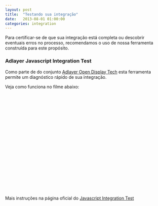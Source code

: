 ```yaml
---
layout: post
title:  "Testando sua integração"
date:   2013-08-01 01:00:00
categories: integration
---
```


Para certificar-se de que sua integração está completa ou descobrir eventuais erros no processo, recomendamos o uso de nossa ferramenta construída para este propósito.

### Adlayer Javascript Integration Test
Como parte de do conjunto [Adlayer Open Display Tech](http://adlayer.com.br/open-display-tech) esta ferramenta permite um diagnóstico rápido de sua integração. 
 
Veja como funciona no filme abaixo:

<object width="560" height="315"><param name="movie" value="//www.youtube.com/v/O7A-V_a1FrA?version=3&amp;hl=pt_BR"></param><param name="allowFullScreen" value="true"></param><param name="allowscriptaccess" value="always"></param><embed src="//www.youtube.com/v/O7A-V_a1FrA?version=3&amp;hl=pt_BR" type="application/x-shockwave-flash" width="560" height="315" allowscriptaccess="always" allowfullscreen="true"></embed></object>

Mais instruções na página oficial do [Javascript Integration Test](http://integration.adlayerjavascriptsdk.com)